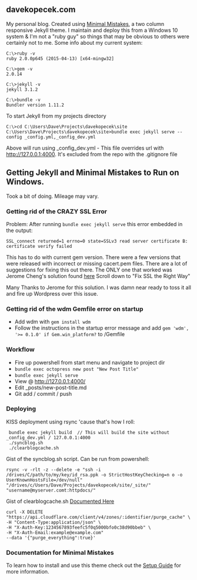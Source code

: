 ## davekopecek.com

My personal blog. Created using [Minimal Mistakes](http://mmistakes.github.io/minimal-mistakes), a two column responsive Jekyll theme. I maintain and deploy this from a Windows 10 system & I'm not a "ruby guy" so things that may be obvious to others were certainly not to me. Some info about my current system:

    C:\>ruby -v
    ruby 2.0.0p645 (2015-04-13) [x64-mingw32]

    C:\>gem -v
    2.0.14

    C:\>jekyll -v
    jekyll 3.1.2

    C:\>bundle -v
    Bundler version 1.11.2

To start Jekyll from my projects directory

    C:\>cd C:\Users\Dave\Projects\davekopecek\site
    C:\Users\Dave\Projects\davekopecek\site>bundle exec jekyll serve --config _config.yml,_config_dev.yml

Above will run using _config_dev.yml - This file overrides url with http://127.0.0.1:4000.
It's excluded from the repo with the .gitignore file


## Getting Jekyll and Minimal Mistakes to Run on Windows.

Took a bit of doing. Mileage may vary.

### Getting rid of the CRAZY SSL Error

Problem: After running `bundle exec jekyll serve` this error embedded in the output:

    SSL_connect returned=1 errno=0 state=SSLv3 read server certificate B: certificate verify failed

This has to do with current gem version. There were a few versions that were released with incorrect or missing cacert.pem files. There are a lot of suggestions for fixing this out there. The ONLY one that worked was Jerome Cheng's solution found [here](http://ayulin.net/blog/2015/jekyll-3-beta-on-windows/) Scroll down to "Fix SSL the Right Way"

Many Thanks to Jerome for this solution. I was damn near ready to toss it all and fire up Wordpress over this issue.

### Getting rid of the wdm Gemfile error on startup

* Add wdm with `gem install wdm`
* Follow the instructions in the startup error message and add `gem 'wdm', '>= 0.1.0' if Gem.win_platform?` to /Gemfile

### Workflow
* Fire up powershell from start menu and navigate to project dir
* `bundle exec octopress new post "New Post Title"`
* `bundle exec jekyll serve`
* View @  http://127.0.0.1:4000/
* Edit _posts/new-post-title.md
* Git add / commit / push

### Deploying

KISS deployment using rsync 'cause that's how I roll:

     bundle exec jekyll build  // This will build the site without _config_dev.yml / 127.0.0.1:4000
     ./syncblog.sh
     ./clearblogcache.sh


Gist of the syncblog.sh script. Can be run from powershell:

    rsync -v -rlt -z --delete -e "ssh -i /drives/C/path/to/my/key/id_rsa.ppk -o StrictHostKeyChecking=n o -o UserKnownHostsFile=/dev/null" "/drives/c/Users/Dave/Projects/davekopecek/site/_site/" "username@myserver.comt:httpdocs/"

Gist of clearblogcache.sh [Documented Here](http://www.davekopecek.com/cloudflare-command-line-cache-clear)

    curl -X DELETE "https://api.cloudflare.com/client/v4/zones/:identifier/purge_cache" \
    -H "Content-Type:application/json" \
    -H "X-Auth-Key:1234567893feefc5f0q5000bfo0c38d90bbeb" \
    -H "X-Auth-Email:example@example.com"
    --data '{"purge_everything":true}'

### Documentation for Minimal Mistakes

To learn how to install and use this theme check out the [Setup Guide](http://mmistakes.github.io/minimal-mistakes/theme-setup/) for more information.
